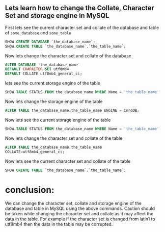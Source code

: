 ## Lets learn how to change the Collate, Character Set and storage engine in MySQL

First lets see the current character set and collate of the database and table of `some_database` and `some_table`
```sql
SHOW CREATE DATABASE `the_database_name`;
SHOW CREATE TABLE `the_database_name`.`the_table_name`;
```
Now lets change the character set and collate of the database
```sql
ALTER DATABASE `the_database_name`
DEFAULT CHARACTER SET utf8mb4
DEFAULT COLLATE utf8mb4_general_ci;
```
lets see the current storage engine of the table
```sql
SHOW TABLE STATUS FROM the_database_name WHERE Name = 'the_table_name';
```
Now lets change the storage engine of the table
```sql
ALTER TABLE the_database_name.the_table_name ENGINE = InnoDB;
```
Now lets see the current storage engine of the table
```sql
SHOW TABLE STATUS FROM the_database_name WHERE Name = 'the_table_name';
```
Now lets change the character set and collate of the table
```sql
ALTER TABLE the_database_name.the_table_name 
COLLATE=utf8mb4_general_ci;
```
Now lets see the current character set and collate of the table
```sql
SHOW CREATE TABLE `the_database_name`.`the_table_name`;
```
# conclusion:
We can change the character set, collate and storage engine of the database 
and table in MySQL using the above commands. Caution should be taken while changing the 
character set and collate as it may affect the data in the table. For example if the
character set is changed from latin1 to utf8mb4 then the data in the table may be corrupted.
